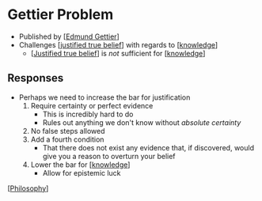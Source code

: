 # Gettier Problem

- Published by [[Edmund Gettier]]
- Challenges [[justified true belief]] with regards to [[knowledge]]
  - [[Justified true belief]] is *not* sufficient for [[knowledge]]

## Responses

- Perhaps we need to increase the bar for justification
  1. Require certainty or perfect evidence
     - This is incredibly hard to do
     - Rules out anything we don't know without *absolute certainty*
  2. No false steps allowed
  3. Add a fourth condition
     - That there does not exist any evidence that, if discovered, would give you a reason to overturn your belief
  4. Lower the bar for [[knowledge]]
     - Allow for epistemic luck

[[Philosophy]]

[//begin]: # "Autogenerated link references for markdown compatibility"
[Edmund Gettier]: edmund-gettier "Edmund Gettier"
[Justified true belief]: justified-true-belief "Justified True Belief"
[knowledge]: knowledge "Knowledge"
[Philosophy]: philosophy "Philosophy"
[//end]: # "Autogenerated link references"